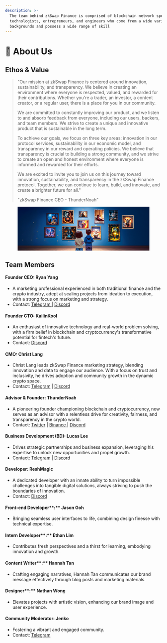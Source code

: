 ```yaml
---
description: >-
  The team behind zkSwap Finance is comprised of blockchain network specialists,
  technologists, entrepreneurs, and engineers who come from a wide variety of
  backgrounds and possess a wide range of skill
---
```


# 👬 About Us

## Ethos & Value

> "Our mission at zkSwap Finance is centered around innovation, sustainability, and transparency. We believe in creating an environment where everyone is respected, valued, and rewarded for their contributions. Whether you're a trader, an investor, a content creator, or a regular user, there is a place for you in our community.
>
> We are committed to constantly improving our product, and we listen to and absorb feedback from everyone, including our users, backers, and team members. We strive to create a unique and innovative product that is sustainable in the long term.
>
> To achieve our goals, we focus on three key areas: innovation in our protocol services, sustainability in our economic model, and transparency in our reward and operating policies. We believe that transparency is crucial to building a strong community, and we strive to create an open and honest environment where everyone is informed and rewarded for their efforts.
>
> We are excited to invite you to join us on this journey toward innovation, sustainability, and transparency in the zkSwap Finance protocol. Together, we can continue to learn, build, and innovate, and create a brighter future for all."
>
> "zkSwap Finance CEO - ThunderNoah"

<figure><img src="../.gitbook/assets/20.png" alt=""><figcaption></figcaption></figure>

## Team Members

#### **Founder CEO: Ryan Yang**

* A marketing professional experienced in both traditional finance and the crypto industry, adept at scaling projects from ideation to execution, with a strong focus on marketing and strategy.
* Contact: [Telegram ](https://t.me/zkSwap\_Ryan)| [Discord](https://discord.gg/4eHMumaJDA)

#### **Founder CTO: KailinKool**

* An enthusiast of innovative technology and real-world problem solving, with a firm belief in blockchain and cryptocurrency's transformative potential for fintech's future.
* Contact: [Discord](https://discord.gg/4eHMumaJDA)

#### CMO: Christ Lang

* Christ Lang leads zkSwap Finance marketing strategy, blending innovation and data to engage our audience. With a focus on trust and inclusivity, he drives adoption and community growth in the dynamic crypto space.
* Contact: [Telegram](https://t.me/zkSwap\_Christ) | [Discord](https://discord.gg/4eHMumaJDA)

#### &#x20;**Advisor & Founder: ThunderNoah**

* A pioneering founder championing blockchain and cryptocurrency, now serves as an advisor with a relentless drive for creativity, fairness, and transparency in the crypto world.&#x20;
* Contact: [Twitter](https://twitter.com/MegaBull\_Noah) | [Binance ](https://www.binance.com/en/feed/profile/Noah\_Edwards)| [Discord](https://discord.gg/4eHMumaJDA)

#### **Business Development (BD): Lucas Lee**

* Drives strategic partnerships and business expansion, leveraging his expertise to unlock new opportunities and propel growth.
* Contact: [Telegram](https://t.me/ZF\_Lucas) | [Discord](https://discord.com/users/1212659857128292442)

#### **Developer: ReshMagic**

* A dedicated developer with an innate ability to turn impossible challenges into tangible digital solutions, always striving to push the boundaries of innovation.
* Contact: [Discord](https://discordapp.com/users/1079941397890740294)

#### Front-end Developer**:** Jason Goh

* Bringing seamless user interfaces to life, combining design finesse with technical expertise.

#### Intern Developer**:** Ethan Lim

* Contributes fresh perspectives and a thirst for learning, embodying innovation and growth.

#### Content Writer**:** Hannah Tan

* Crafting engaging narratives, Hannah Tan communicates our brand message effectively through blog posts and marketing materials.

#### Designer**:** Nathan Wong

* Elevates projects with artistic vision, enhancing our brand image and user experience.

#### Community Moderator: Jenko

* Fostering a vibrant and engaged community.
* Contact: [Telegram](https://t.me/Jenko1222)
